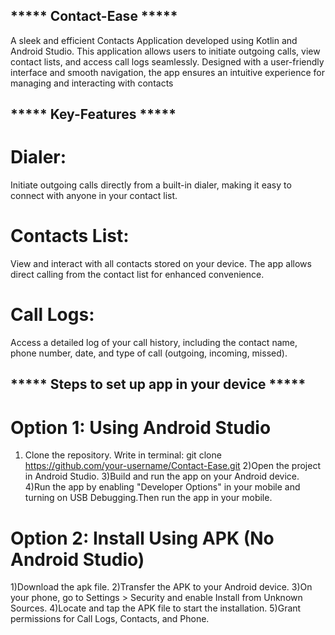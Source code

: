 ## ***** Contact-Ease *****
A sleek and efficient Contacts Application developed using Kotlin and Android Studio. This application allows users to initiate outgoing calls, view contact lists, and access call logs seamlessly. Designed with a user-friendly interface and smooth navigation, the app ensures an intuitive experience for managing and interacting with contacts

## ***** Key-Features *****
# Dialer:
Initiate outgoing calls directly from a built-in dialer, making it easy to connect with anyone in your contact list.
# Contacts List:
View and interact with all contacts stored on your device. The app allows direct calling from the contact list for enhanced convenience.
# Call Logs:
Access a detailed log of your call history, including the contact name, phone number, date, and type of call (outgoing, incoming, missed).

## ***** Steps to set up app in your device *****
# Option 1: Using Android Studio
1) Clone the repository.
   Write in terminal: git clone https://github.com/your-username/Contact-Ease.git
2)Open the project in Android Studio.
3)Build and run the app on your Android device.
4)Run the app by enabling "Developer Options" in your mobile and turning on USB Debugging.Then run the app in your mobile.
# Option 2: Install Using APK (No Android Studio)
1)Download the apk file.
2)Transfer the APK to your Android device.
3)On your phone, go to Settings > Security and enable Install from Unknown Sources.
4)Locate and tap the APK file to start the installation.
5)Grant permissions for Call Logs, Contacts, and Phone. 
